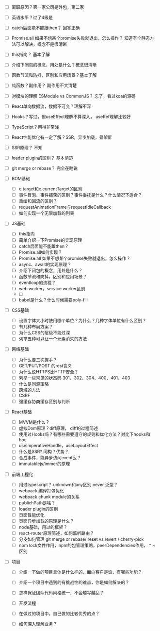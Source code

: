 - [ ] 离职原因？第一家公司是外包，第二家
- [ ] 英语水平？过了4级是
- [ ] catch后面能不能跟then？ 回答正确
- [ ] Promise.all 如果不想某个promise失败就退出，怎么操作？ 知道有个静态方法可以解决，概念不是很清晰
- [ ] this指向？ 基本了解
- [ ] 介绍下闭包的概念，用处是什么？概念很清晰
- [ ] 函数节流和防抖，区别和应用场景？基本了解
- [ ] 纯函数？副作用？ 副作用不大清楚
- [ ] 对模块的理解 ESModule vs CommonJS？ 忘了，看过koa的源码
- [ ] React单向数据流，数据不可变？理解不深
- [ ] Hooks？写过，但useEffect理解不算深入， useRef理解比较好
- [ ] TypeScript？用得非常浅
- [ ] React性能优化有一定了解？SSR，异步加载，骨架屏
- [ ] SSR原理？ 不知
- [ ] loader plugin的区别？ 基本清楚
- [ ] git merge or rebase？ 完全在瞎说



- [ ] BOM基础
  - [ ] e.target和e.currentTarget的区别
  - [ ] 事件冒泡、事件捕获的区别？事件委托是什么？什么情况下适合？
  - [ ] 重绘和回流的区别？
  - [ ] requestAnimationFrame与requestIdleCallback
  - [ ] 如何实现一个无限加载的列表
- [ ] JS基础

  - [ ] this指向
  - [ ] 简单介绍一下Promise的实现原理
  - [ ] catch后面能不能跟then？
  - [ ] Promise.all如何实现？
  - [ ] Promise.all 如果不想某个promise失败就退出，怎么操作？
  - [ ] async、await的实现原理？
  - [ ] 介绍下闭包的概念，用处是什么？
  - [ ] 函数节流和防抖，区别和应用场景？
  - [ ] eventloop的流程？
  - [ ] web worker，service worker区别
  - [ ] 
  - [ ] babel是什么？什么时候需要poly-fill
- [ ] CSS基础

  - [ ] 设置字体大小时使用哪个单位？为什么？几种字体单位有什么区别？
  - [ ] 有几种布局方案？
  - [ ] 为什么CSS的层级不能过深
  - [ ] 列举五种可以让一个元素消失的方法
- [ ] 网络基础

  - [ ] 为什么要三次握手？
  - [ ] GET/PUT/POST 的rest含义
  - [ ] 为什么说HTTPS比HTTP安全？
  - [ ] 列举一些常见的状态码  301、302、304、400、401、403
  - [ ] 什么是同源策略
  - [ ] 跨域的方法
  - [ ] CSRF
  - [ ] 强缓存协商缓存区别与判断
- [ ] React基础

  - [ ] MVVM是什么？
  - [ ] 虚拟Dom原理？diff原理， diff的过程简述
  - [ ] 使用过Hooks吗？有哪些需要遵守的规则和优化方法？对比下hooks和hoc
  - [ ] useImperativeHandle，useLayoutEffect
  - [ ] 什么是SSR? 同构？优势？
  - [ ] 合成事件，能异步访问event么？
  - [ ] immutablejs/immer的原理
- [ ] 前端工程化

  - [ ] 用过typescript？ unknown和any区别 never 泛型？
  - [ ] webpack 编译打包优化
  - [ ] webpack chunk module的关系
  - [ ] publichPath是啥？
  - [ ] loader plugin的区别
  - [ ] 页面性能优化
  - [ ] 页面异步加载的原理是什么？
  - [ ] node基础，用过的框架？
  - [ ] react-router原理简述，如何监听路由？
  - [ ] 分支如何管理 git merge or rebase/ reset vs revert / cherry-pick
  - [ ] npm lock文件作用，npm的包管理策略，peerDependencies作用， ^ ~ 区别
- [ ] 项目

  - [ ] 介绍一下做的项目具体是什么样的，面向客户是谁，有哪些功能？
  - [ ] 介绍一个项目中遇到的有挑战性的难点，你是如何解决的？
  - [ ] 怎样保证团队代码风格统一，不会越写越乱？
  - [ ] 开发流程
  - [ ] 在做过的项目中，自己做的比较优秀的点？
  - [ ] 如何深入理解业务？

